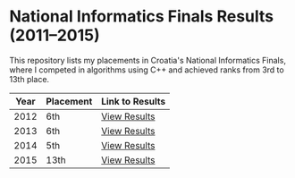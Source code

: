 # National Informatics Finals Results (2011–2015)

This repository lists my placements in Croatia's National Informatics Finals, where I competed in algorithms using C++ and achieved ranks from 3rd to 13th place.

| Year | Placement | Link to Results |
|------|-----------|-----------------|
| 2012 | 6th       | [View Results](https://informatika.azoo.hr/natjecanje/dogadjaj/182/rezultati) |
| 2013 | 6th       | [View Results](https://informatika.azoo.hr/natjecanje/dogadjaj/235/rezultati) |
| 2014 | 5th       | [View Results](https://informatika.azoo.hr/natjecanje/dogadjaj/288/rezultati) |
| 2015 | 13th      | [View Results](https://informatika.azoo.hr/natjecanje/dogadjaj/342/rezultati) |
